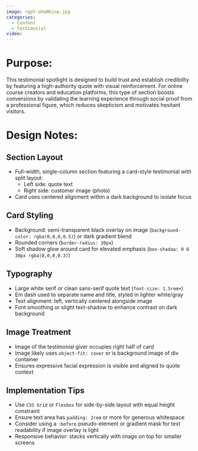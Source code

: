 ```yaml
---
image: rgpt-oHaNbjop.jpg
categories:
  - Content
  - Testimonial
video:
---
```

# Purpose:
This testimonial spotlight is designed to build trust and establish credibility by featuring a high-authority quote with visual reinforcement. For online course creators and education platforms, this type of section boosts conversions by validating the learning experience through social proof from a professional figure, which reduces skepticism and motivates hesitant visitors.

# Design Notes:

## Section Layout
* Full-width, single-column section featuring a card-style testimonial with split layout:
  - Left side: quote text
  - Right side: customer image (photo)
* Card uses centered alignment within a dark background to isolate focus

## Card Styling
* Background: semi-transparent black overlay on image (`background-color: rgba(0,0,0,0.5)`) or dark gradient blend
* Rounded corners (`border-radius: 20px`)
* Soft shadow glow around card for elevated emphasis (`box-shadow: 0 0 30px rgba(0,0,0,0.3)`)

## Typography
* Large white serif or clean sans-serif quote text (`font-size: 1.5rem+`)
* Em dash used to separate name and title, styled in lighter white/gray
* Text alignment: left, vertically centered alongside image
* Font smoothing or slight text-shadow to enhance contrast on dark background

## Image Treatment
* Image of the testimonial giver occupies right half of card
* Image likely uses `object-fit: cover` or is background image of div container
* Ensures expressive facial expression is visible and aligned to quote context

## Implementation Tips
* Use `CSS Grid` or `Flexbox` for side-by-side layout with equal height constraint
* Ensure text area has `padding: 2rem` or more for generous whitespace
* Consider using a `:before` pseudo-element or gradient mask for text readability if image overlay is light
* Responsive behavior: stacks vertically with image on top for smaller screens
